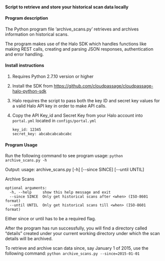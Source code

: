 #### Script to retrieve and store your historical scan data locally

#### Program description

The Python program file ‘archive_scans.py’ retrieves and archives information on historical scans.

The program makes use of the Halo SDK which handles functions like making REST calls, creating and parsing JSON responses, authentication and error handling.

#### Install instructions

1. Requires Python 2.7.10 version or higher 
2. Install the SDK from https://github.com/cloudpassage/cloudpassage-halo-python-sdk
3. Halo requires the script to pass both the key ID and secret key values for a valid Halo API key in order to make API calls.
4. Copy the API Key_id and Secret Key from your Halo account into `portal.yml` located in `configs/portal.yml`

    ```
    key_id: 12345
    secret_key: abcabcabcabcabc
    ```

#### Program Usage
Run the following command to see program usage:
```python archive_scans.py -h```

Output:
usage: archive_scans.py [-h] [--since SINCE] [--until UNTIL]

Archive Scans

```
optional arguments:
  -h, --help     show this help message and exit
  --since SINCE  Only get historical scans after <when> (ISO-8601 format)
  --until UNTIL  Only get historical scans till <when> (ISO-8601 format)
```

Either since or until has to be a required flag.

After the program has run successfully, you will find a directory called “details” created under your current working directory under which the scan details will be archived.

To retrieve and archive scan data since, say January 1 of 2015, use the following command: `python archive_scans.py --since=2015-01-01`